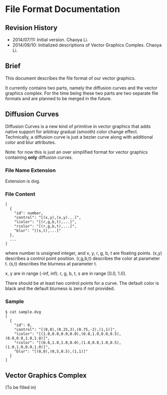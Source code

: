 # File Format Documentation

## Revision History

 * 2014/07/11: Initial version. Chaoya Li.
 * 2014/09/10: Initialized descriptions of Vector Graphics Complex. Chaoya Li.

## Brief

This document describes the file format of our vector graphics.

It currently contains two parts, namely the diffusion curves and the vector 
graphics complex. For the time being these two parts are two separate file 
formats and are planned to be merged in the future.

## Diffusion Curves

Diffusion Curves is a new kind of primitive in vector graphics that adds native 
support for arbitray gradual (smooth) color change effect. Technically, a 
diffusion curve is just a bezier curve along with additional color and blur 
attributes.

Note: for now this is just an over simplified format for vector graphics 
containing **only** diffusion curves.

### File Name Extension

Extension is dvg.

### File Content

```
[
  {
    "id": number,
    "control": "[(x,y),(x,y)...]",
    "lcolor": "[(r,g,b,t),...]",
    "rcolor": "[(r,g,b,t),...]",
    "blur": "[(s,t),...]"
  },
  ...
]
```
where number is unsigned integer, and x, y, r, g, b, t are floating points. 
(x,y) describes a control point position. (r,g,b,t) describes the color at 
parameter t. (s,t) describes the blurness at parameter t.

x, y are in range (-inf, inf). r, g, b, t, s are in range [0.0, 1.0].

There should be at least two control points for a curve. The default color is 
black and the default blurness is zero if not provided.

### Sample

```
$ cat sample.dvg
[
  {
    "id": 0,
    "control": "[(0,0),(0.25,3),(0.75,-2),(1,1)]",
    "lcolor": "[(1.0,0.0,0.0,0.0),(0.0,1.0,0.0,0.5),(0.0,0.0,1.0,1.0)]",
    "rcolor": "[(0.0,1.0,1.0,0.0),(1.0,0.0,1.0,0.5),(1.0,1.0,0.0,1.0)]",
    "blur": "[(0,0),(0,5,0.5),(1,1)]"
  }
]
```

## Vector Graphics Complex

 (To be filled in)
